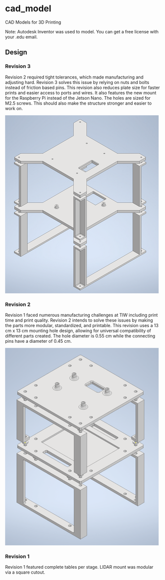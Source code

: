 # cad_model
CAD Models for 3D Printing

Note: Autodesk Inventor was used to model. You can get a free license with your .edu email.

## Design
### Revision 3
Revision 2 required tight tolerances, which made manufacturing and adjusting hard. Revision 3 solves this issue by relying on nuts and bolts instead of friction based pins. This revision also reduces plate size for faster prints and easier access to ports and wires. It also features the new mount for the Raspberry Pi instead of the Jetson Nano. The holes are sized for M2.5 screws. This should also make the structure stronger and easier to work on.

![Revision 2 Image](https://github.com/APSCL/cad_model/blob/main/images/revision3.PNG?raw=true) 

### Revision 2
Revision 1 faced numerous manufacturing challenges at TIW including print time and print quality. Revision 2 intends to solve these issues by making the parts more modular, standardized, and printable. This revision uses a 13 cm x 13 cm mounting hole design, allowing for universal compatibility of different parts created. The hole diameter is 0.55 cm while the connecting pins have a diameter of 0.45 cm.

![Revision 2 Image](https://github.com/APSCL/cad_model/blob/main/images/revision2.PNG?raw=true) 

### Revision 1
Revision 1 featured complete tables per stage. LIDAR mount was modular via a square cutout.
